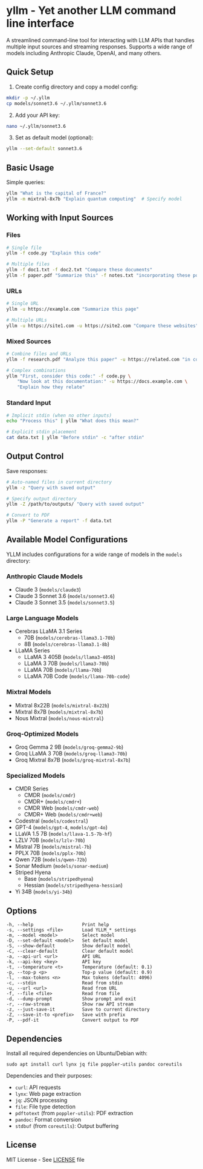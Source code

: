 # yllm - Yet another LLM command line interface

A streamlined command-line tool for interacting with LLM APIs that handles multiple input sources and streaming responses. Supports a wide range of models including Anthropic Claude, OpenAI, and many others.

## Quick Setup

1. Create config directory and copy a model config:
```bash
mkdir -p ~/.yllm
cp models/sonnet3.6 ~/.yllm/sonnet3.6
```

2. Add your API key:
```bash
nano ~/.yllm/sonnet3.6
```

3. Set as default model (optional):
```bash
yllm --set-default sonnet3.6
```

## Basic Usage

Simple queries:
```bash
yllm "What is the capital of France?"
yllm -m mixtral-8x7b "Explain quantum computing"  # Specify model
```

## Working with Input Sources

### Files
```bash
# Single file
yllm -f code.py "Explain this code"

# Multiple files
yllm -f doc1.txt -f doc2.txt "Compare these documents"
yllm -f paper.pdf "Summarize this" -f notes.txt "incorporating these points"
```

### URLs
```bash
# Single URL
yllm -u https://example.com "Summarize this page"

# Multiple URLs
yllm -u https://site1.com -u https://site2.com "Compare these websites"
```

### Mixed Sources
```bash
# Combine files and URLs
yllm -f research.pdf "Analyze this paper" -u https://related.com "in context of this article"

# Complex combinations
yllm "First, consider this code:" -f code.py \
    "Now look at this documentation:" -u https://docs.example.com \
    "Explain how they relate"
```

### Standard Input
```bash
# Implicit stdin (when no other inputs)
echo "Process this" | yllm "What does this mean?"

# Explicit stdin placement
cat data.txt | yllm "Before stdin" -c "after stdin"
```

## Output Control

Save responses:
```bash
# Auto-named files in current directory
yllm -z "Query with saved output"

# Specify output directory
yllm -Z /path/to/outputs/ "Query with saved output"

# Convert to PDF
yllm -P "Generate a report" -f data.txt
```

## Available Model Configurations

YLLM includes configurations for a wide range of models in the `models` directory:

### Anthropic Claude Models
- Claude 3 (`models/claude3`)
- Claude 3 Sonnet 3.6 (`models/sonnet3.6`)
- Claude 3 Sonnet 3.5 (`models/sonnet3.5`)

### Large Language Models
- Cerebras LLaMA 3.1 Series
  - 70B (`models/cerebras-llama3.1-70b`)
  - 8B (`models/cerebras-llama3.1-8b`)
- LLaMA Series
  - LLaMA 3 405B (`models/llama3-405b`)
  - LLaMA 3 70B (`models/llama3-70b`)
  - LLaMA 70B (`models/llama-70b`)
  - LLaMA 70B Code (`models/llama-70b-code`)

### Mixtral Models
- Mixtral 8x22B (`models/mixtral-8x22b`)
- Mixtral 8x7B (`models/mixtral-8x7b`)
- Nous Mixtral (`models/nous-mixtral`)

### Groq-Optimized Models
- Groq Gemma 2 9B (`models/groq-gemma2-9b`)
- Groq LLaMA 3 70B (`models/groq-llama3-70b`)
- Groq Mixtral 8x7B (`models/groq-mixtral-8x7b`)

### Specialized Models
- CMDR Series
  - CMDR (`models/cmdr`)
  - CMDR+ (`models/cmdr+`)
  - CMDR Web (`models/cmdr-web`)
  - CMDR+ Web (`models/cmdr+web`)
- Codestral (`models/codestral`)
- GPT-4 (`models/gpt-4`, `models/gpt-4o`)
- LLaVA 1.5 7B (`models/llava-1.5-7b-hf`)
- LZLV 70B (`models/lzlv-70b`)
- Mistral 7B (`models/mistral-7b`)
- PPLX 70B (`models/pplx-70b`)
- Qwen 72B (`models/qwen-72b`)
- Sonar Medium (`models/sonar-medium`)
- Striped Hyena
  - Base (`models/stripedhyena`)
  - Hessian (`models/stripedhyena-hessian`)
- Yi 34B (`models/yi-34b`)

## Options

```shell
-h, --help                  Print help
-s, --settings <file>       Load YLLM_* settings
-m, --model <model>         Select model
-D, --set-default <model>   Set default model
-S, --show-default          Show default model
-C, --clear-default         Clear default model
-a, --api-url <url>         API URL
-k, --api-key <key>         API key
-t, --temperature <t>       Temperature (default: 0.1)
-p, --top-p <p>             Top-p value (default: 0.9)
-l, --max-tokens <n>        Max tokens (default: 4096)
-c, --stdin                 Read from stdin
-u, --url <url>             Read from URL
-f, --file <file>           Read from file
-d, --dump-prompt           Show prompt and exit
-r, --raw-stream            Show raw API stream
-z, --just-save-it          Save to current directory
-Z, --save-it-to <prefix>   Save with prefix
-P, --pdf-it                Convert output to PDF
```

## Dependencies

Install all required dependencies on Ubuntu/Debian with:

```shell
sudo apt install curl lynx jq file poppler-utils pandoc coreutils
```

Dependencies and their purposes:
- `curl`: API requests
- `lynx`: Web page extraction
- `jq`: JSON processing
- `file`: File type detection
- `pdftotext` (from `poppler-utils`): PDF extraction
- `pandoc`: Format conversion
- `stdbuf` (from `coreutils`): Output buffering

## License

MIT License - See [LICENSE](LICENSE) file
